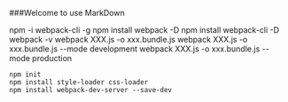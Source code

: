 ###Welcome to use MarkDown

npm -i webpack-cli -g
npm install webpack -D
npm install webpack-cli -D
webpack -v
webpack XXX.js -o xxx.bundle.js
	webpack XXX.js -o xxx.bundle.js --mode development
	webpack XXX.js -o xxx.bundle.js	--mode production
	
	npm init
	npm install style-loader css-loader
	npm install webpack-dev-server --save-dev



